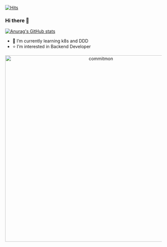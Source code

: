 [![Hits](https://hits.seeyoufarm.com/api/count/incr/badge.svg?url=https%3A%2F%2Fgithub.com%2Fdoongjun%2Fhit-counter&count_bg=%23B4DEF5&title_bg=%235979AF&icon=&icon_color=%23E7E7E7&title=hits&edge_flat=false)](https://hits.seeyoufarm.com)

### Hi there 👋

[![Anurag's GitHub stats](https://github-readme-stats.vercel.app/api?username=doongjun)](https://github.com/anuraghazra/github-readme-stats)
- 🌱 I’m currently learning k8s and DDD
- ⭐ I’m interested in Backend Developer

<div align="center">
  <a href="https://github.com/doongjun/commitmon">
    <img alt="commitmon" src="https://commitmon.me/adventure?username=doongjun" width="600px" />
  </a>
</div>
